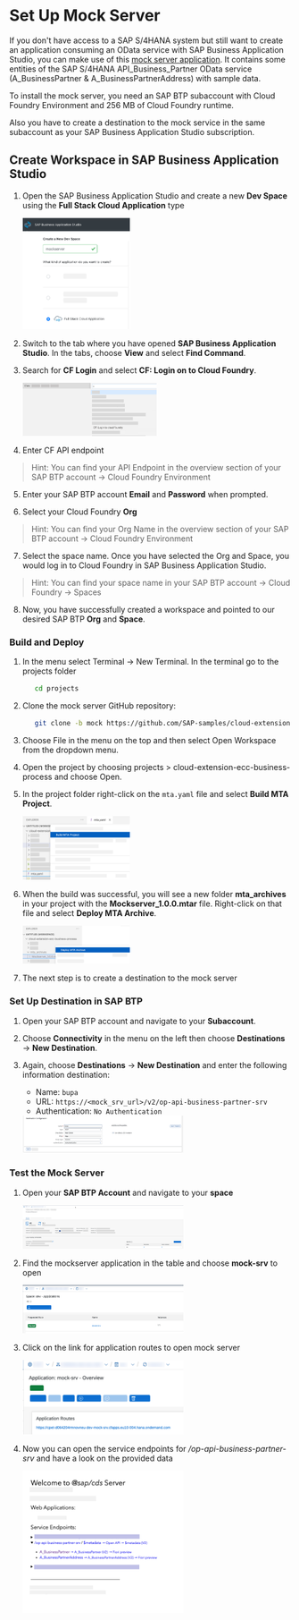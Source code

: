 # Set Up Mock Server

If you don't have access to a SAP S/4HANA system but still want to create an application consuming an OData service with SAP Business Application Studio, you can make use of this [mock server application](../README.md). It contains some entities of the SAP S/4HANA API_Business_Partner OData service (A_BusinessPartner & A_BusinessPartnerAddress) with sample data.

To install the mock server, you need an SAP BTP subaccount with Cloud Foundry Environment and 256 MB of Cloud Foundry runtime.

Also you have to create a destination to the mock service in the same subaccount as your SAP Business Application Studio subscription.

## Create Workspace in SAP Business Application Studio

1. Open the SAP Business Application Studio and create a new **Dev Space** using the **Full Stack Cloud Application** type

   <img src="././images/mock_server_1.png" width="40%">

2. Switch to the tab where you have opened **SAP Business Application Studio**. In the tabs, choose **View** and select **Find Command**.

3. Search for **CF Login** and select **CF: Login on to Cloud Foundry**.

   <img src="././images/mock_server_2.png" width="50%">

4. Enter CF API endpoint

> Hint: You can find your API Endpoint in the overview section of your SAP BTP account  &rarr; Cloud Foundry Environment

5. Enter your SAP BTP account **Email** and **Password** when prompted.

6. Select your Cloud Foundry **Org**

> Hint: You can find your Org Name in the overview section of your SAP BTP account &rarr; Cloud Foundry Environment

7. Select the space name. Once you have selected the Org and Space, you would log in to Cloud Foundry in SAP Business Application Studio.

> Hint: You can find your space name in your SAP BTP account  &rarr; Cloud Foundry  &rarr; Spaces

8. Now, you have successfully created a workspace and pointed to our desired SAP BTP **Org** and **Space**.


### Build and Deploy

1. In the menu select Terminal  &rarr;  New Terminal. In the terminal go to the projects folder
   
   ```bash
      cd projects
   ```

2. Clone the mock server GitHub repository:

   ```bash
      git clone -b mock https://github.com/SAP-samples/cloud-extension-ecc-business-process.git
   ``` 
3. Choose File in the menu on the top and then select Open Workspace from the dropdown menu.

4. Open the project by choosing projects > cloud-extension-ecc-business-process and choose Open.

3. In the project folder right-click on the `mta.yaml` file and select **Build MTA Project**.

   <img src="././images/mock_server_5.png" width="40%">

4. When the build was successful, you will see a new folder **mta_archives** in your project with the **Mockserver_1.0.0.mtar** file. Right-click on that file and select **Deploy MTA Archive**.

   <img src="././images/mock_server_6.png" width="40%">
   
5. The next step is to create a destination to the mock server


### Set Up Destination in SAP BTP

1. Open your SAP BTP account and navigate to your **Subaccount**.

2. Choose **Connectivity** in the menu on the left then choose **Destinations** &rarr; **New Destination**.

3. Again, choose **Destinations** &rarr; **New Destination** and enter the following information destination:

    - Name: `bupa`
    - URL: `https://<mock_srv_url>/v2/op-api-business-partner-srv`
    - Authentication: `No Authentication`

   <img src="././images/mock_server_7.png" width="60%">

### Test the Mock Server

1. Open your **SAP BTP Account** and navigate to your **space**
    
   <img src="././images/mock_1.png" width="60%">

2. Find the mockserver application in the table and choose **mock-srv** to open

   <img src="././images/mock_2.png" width="60%">

3. Click on the link for application routes to open mock server

   <img src="././images/mock_3.png" width="60%">

4. Now you can open the service endpoints for */op-api-business-partner-srv* and have a look on the provided data

   <img src="././images/mock_4.png" width="60%">
